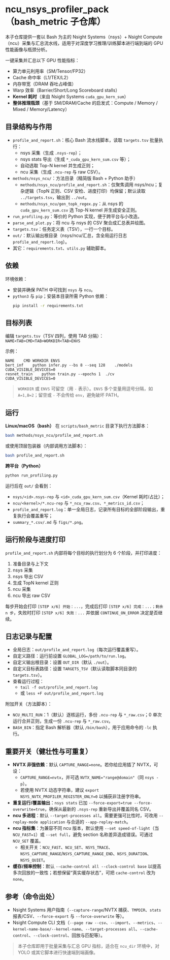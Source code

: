 # ncu_nsys_profiler_pack（bash_metric 子仓库）

本子仓库提供一套以 Bash 为主的 Nsight Systems（nsys）+ Nsight Compute（ncu）采集与汇总流水线，适用于对深度学习推理/训练脚本进行端到端的 GPU 性能画像与瓶颈分析。

一键采集并汇总以下 GPU 性能指标：
- 算力单元利用率（SM/Tensor/FP32）
- Cache 命中率（L1/TEX/L2）
- 内存带宽（DRAM 吞吐占峰值）
- Warp 效率（Barrier/Short/Long Scoreboard stalls）
- **Kernel 耗时**（来自 Nsight Systems `cuda_gpu_kern_sum`）
- **整体推理瓶颈**（基于 SM/DRAM/Cache 的启发式：Compute / Memory / Mixed / Memory/Latency）

## 目录结构与作用
- `profile_and_report.sh`：核心 Bash 流水线脚本，读取 `targets.tsv` 批量执行：
  - nsys 采集（生成 `.nsys-rep`）；
  - nsys stats 导出（生成 `*_cuda_gpu_kern_sum.csv` 等）；
  - 自动选取 Top-N kernel 并生成正则；
  - ncu 采集（生成 `.ncu-rep` 与 raw CSV）。
- `methods/nsys_ncu/`：方法目录（精简版 Bash + Python 助手）
  - `methods/nsys_ncu/profile_and_report.sh`：仅聚焦调用 nsys/ncu；复杂逻辑（TopN 正则、CSV 安检、进度打印）均保留；默认读取 `../targets.tsv`，输出到 `../out`。
  - `methods/nsys_ncu/gen_topk_regex.py`：从 nsys 的 `cuda_gpu_kern_sum.csv` 选 Top-N kernel 并生成安全正则。
- `run_profiling.py`：等价的 Python 实现，便于跨平台与小改造。
- `parse_and_plot.py`：将 ncu 与 nsys 的 CSV 聚合成汇总表并绘图。
- `targets.tsv`：任务定义表（TSV），一行一个目标。
- `out/`：默认输出根目录（nsys/ncu/汇总，含全局运行日志 `profile_and_report.log`）。
- 其它：`requirements.txt`、`utils.py` 辅助脚本。

## 依赖
环境依赖：
- 安装并确保 PATH 中可找到 `nsys` 与 `ncu`。
- `python3` 与 `pip`；安装本目录所需 Python 依赖：
  ```bash
  pip install -r requirements.txt
  ```

## 目标列表
编辑 `targets.tsv`（TSV 四列，使用 TAB 分隔）：
`NAME<TAB>CMD<TAB>WORKDIR<TAB>ENVS`

示例：
```
NAME	CMD	WORKDIR	ENVS
bert_inf	python infer.py --bs 8 --seq 128	./models	CUDA_VISIBLE_DEVICES=0
resnet_train	python train.py --epochs 1	./cv	CUDA_VISIBLE_DEVICES=0
```

> `WORKDIR` 或 `ENVS` 可留空（用 `-` 表示）。`ENVS` 多个变量用逗号分隔，如 `A=1,B=2`；留空或 `-` 不会传给 `env`，避免破坏 PATH。

## 运行
**Linux/macOS（bash）**
在 `scripts/bash_metric` 目录下执行方法脚本：
```bash
bash methods/nsys_ncu/profile_and_report.sh
```
或使用顶层包装器（内部调用方法脚本）：
```bash
bash profile_and_report.sh
```

**跨平台（Python）**
```bash
python run_profiling.py
```

运行后在 `out/` 会看到：
- `nsys/<id>.nsys-rep` 与 `<id>_cuda_gpu_kern_sum.csv`（Kernel 耗时/占比）；
- `ncu/<kernel>/*.ncu-rep` 与 `*_ncu_raw.csv`、`*_metrics_id.csv`；
- `profile_and_report.log`：单一全局日志，记录所有目标的全部阶段输出，重复执行会覆盖重写；
- `summary_*.csv/.md` 与 `figs/*.png`。

## 运行阶段与进度打印
`profile_and_report.sh` 内部将每个目标的执行划分为 6 个阶段，并打印进度：
1) 准备目录与上下文
2) nsys 采集
3) nsys 导出 CSV
4) 生成 TopN kernel 正则
5) ncu 采集
6) ncu 导出 raw CSV

每步开始会打印 `[STEP x/6] 开始：...`，完成后打印 `[STEP x/6] 完成：...；剩余 n 步`，失败时打印 `[STEP x/6] 失败：...` 并依据 `CONTINUE_ON_ERROR` 决定是否继续。

## 日志记录与配置
- 全局日志：`out/profile_and_report.log`（每次运行覆盖重写）。
- 自定义路径：运行前设置 `GLOBAL_LOG=/path/to/run.log`。
- 自定义输出根目录：设置 `OUT_DIR`（默认 `./out`）。
- 自定义目标表路径：设置 `TARGETS_TSV`（默认读取脚本同目录的 `targets.tsv`）。
- 查看运行过程：
  - `tail -f out/profile_and_report.log`
  - 或 `less +F out/profile_and_report.log`

附加开关（方法脚本）：
- `NCU_MULTI_RUN`：1（默认）逐核运行，多份 `.ncu-rep` 与 `*_raw.csv`；0 单次运行合并正则，生成一份 `.ncu-rep` 与 `*_raw.csv`。
- `BASH_BIN`：指定 Bash 解析器（默认 `/bin/bash`），用于应用命令的 `-lc` 执行。

## 重要开关（健壮性与可重复）
- **NVTX 非强依赖**：默认 `CAPTURE_RANGE=none`。若你给应用插了 NVTX，可设：
  - `CAPTURE_RANGE=nvtx`，并可选 `NVTX_NAME="range@domain"`（同 `nsys -p`）。
  - 若使用 NVTX 动态字符串，建议 `export NSYS_NVTX_PROFILER_REGISTER_ONLY=0` 以捕获非注册字符串。
- **重复运行/覆盖输出**：`nsys stats` 已加 `--force-export=true --force-overwrite=true`，确保从最新的 `.nsys-rep` 重新导出并覆盖同名 CSV。
- **ncu 多进程**：默认 `--target-processes all`。需要更强可比性时，可改用 `--replay-mode application` 与合适的 `--app-replay-match`。
- **ncu 指标集**：为兼容不同 ncu 版本，默认使用 `--set speed-of-light`（当 `NCU_FAST=1`）或 `--set full`，避免 section 名称差异造成错误。可通过 `NCU_SET` 覆盖。
  - 相关开关：`NCU_FAST`、`NCU_SET`、`NSYS_TRACE`、`NSYS_CAPTURE_RANGE`/`NSYS_CAPTURE_RANGE_END`、`NSYS_DURATION`、`NSYS_QUIET`。
- **缓存/频率控制**：默认 `--cache-control all --clock-control base` 以提高多次回放的一致性；若想保留“真实缓存状态”，可把 `cache-control` 改为 `none`。

## 参考（命令出处）
- Nsight Systems 用户指南（`--capture-range`/NVTX 捕获、`TMPDIR`、`stats` 报表/CSV、`--force-export` 与 `--force-overwrite` 等）。
- Nsight Compute CLI 文档（`--page raw --csv`、`--import`、`--metrics`、`--kernel-name-base/--kernel-name`、`--target-processes all`、`--cache-control`、`--clock-control`、回放与匹配等）。

> 本子仓库即用于批量采集与汇总 GPU 指标，适合在 `ncu_dir` 环境中，对 YOLO 或其它脚本进行快速端到端画像。
